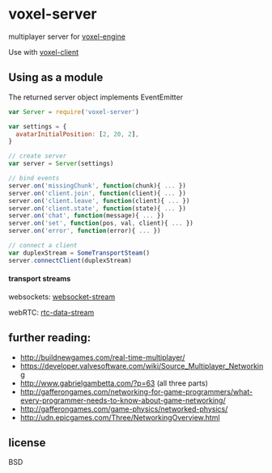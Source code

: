 # voxel-server

multiplayer server for [voxel-engine](http://github.com/maxogden/voxel-engine)

Use with [voxel-client](https://github.com/kumavis/voxel-client)


## Using as a module
The returned server object implements EventEmitter

```javascript
var Server = require('voxel-server')

var settings = {
  avatarInitialPosition: [2, 20, 2],
}

// create server
var server = Server(settings)

// bind events
server.on('missingChunk', function(chunk){ ... })
server.on('client.join', function(client){ ... })
server.on('client.leave', function(client){ ... })
server.on('client.state', function(state){ ... })
server.on('chat', function(message){ ... })
server.on('set', function(pos, val, client){ ... })
server.on('error', function(error){ ... })

// connect a client
var duplexStream = SomeTransportSteam()
server.connectClient(duplexStream)
```

#### transport streams

websockets: [websocket-stream](https://github.com/maxogden/websocket-stream)

webRTC: [rtc-data-stream](https://github.com/kumavis/rtc-data-stream)



## further reading:

- http://buildnewgames.com/real-time-multiplayer/
- https://developer.valvesoftware.com/wiki/Source_Multiplayer_Networking
- http://www.gabrielgambetta.com/?p=63 (all three parts)
- http://gafferongames.com/networking-for-game-programmers/what-every-programmer-needs-to-know-about-game-networking/
- http://gafferongames.com/game-physics/networked-physics/
- http://udn.epicgames.com/Three/NetworkingOverview.html

## license

BSD
